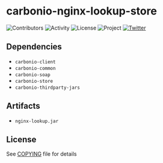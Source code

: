 # carbonio-nginx-lookup-store

![Contributors](https://img.shields.io/github/contributors/zextras/carbonio-nginx-lookup-store "Contributors")
![Activity](https://img.shields.io/github/commit-activity/m/zextras/carbonio-nginx-lookup-store "Activity") ![License](https://img.shields.io/badge/license-AGPL%203-green
"License")
![Project](https://img.shields.io/badge/project-carbonio-informational
"Project")
[![Twitter](https://img.shields.io/twitter/url/https/twitter.com/zextras.svg?style=social&label=Follow%20%40zextras)](https://twitter.com/zextras)

## Dependencies

- `carbonio-client`
- `carbonio-common`
- `carbonio-soap`
- `carbonio-store`
- `carbonio-thirdparty-jars`

## Artifacts

- `nginx-lookup.jar`

## License

See [COPYING](COPYING) file for details

